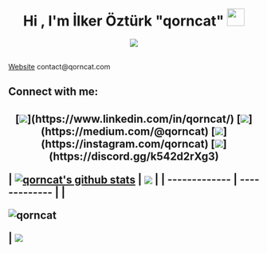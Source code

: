 <h1 align="center">Hi , I'm İlker Öztürk "qorncat" <a href="#" style="pointer-events: none"><img href="<nolink>" src="https://media.giphy.com/media/hvRJCLFzcasrR4ia7z/giphy.gif" width="35"></a></h1>
<p align="center" nolink>
  <a href="#" ><img src="https://readme-typing-svg.herokuapp.com?lines=Computer+Science+Student;Competitive+Programmer;I+improving+creativity&center=true&width=500&height=50"></a>
</p>
<br>
  <a href="https://qorncat.com" target="_blank">Website</a>  contact@qorncat.com
  <br>
<h2> Connect with me:<h2>
<p align = "center">
[<img href="#" src="https://img.shields.io/badge/linkedin-%2312100E.svg?&style=for-the-badge&logo=linkedin&logoColor=white&color=black" />](https://www.linkedin.com/in/qorncat/)
[<img href="#" src="https://img.shields.io/badge/medium-%2312100E.svg?&style=for-the-badge&logo=medium&logoColor=white&color=black" />](https://medium.com/@qorncat)
[<img href="#" src="https://img.shields.io/badge/instagram-%2312100E.svg?&style=for-the-badge&logo=instagram&logoColor=white&color=black" />](https://instagram.com/qorncat)
[<img href="#" src="https://img.shields.io/badge/discord-%2312100E.svg?&style=for-the-badge&logo=discord&logoColor=white&color=blue" />](https://discord.gg/k542d2rXg3)
</p>
 | <a href="#"><img align="center" src="https://github-readme-stats.vercel.app/api?username=qorncat&show_icons=true&include_all_commits=true&theme=white&hide_border=true" alt="qorncat's github stats" /></a> | <a href="#"><img align="center" src="https://github-readme-stats.vercel.app/api/top-langs/?username=qorncat&layout=compact&theme=white&hide_border=true" /></a> |
| ------------- | ------------- |
 | <p href="#"><img href="#" align="center" src="https://github-readme-streak-stats.herokuapp.com/?user=qorncat" alt="qorncat" /></p> |   <a href="#" ><img src="http://readme-typing-svg.herokuapp.com?size=35&color=00F72F&background=FFFFFF00&width=500&lines=Nice+to+meet+you!&center=true&Center=true"></a>


